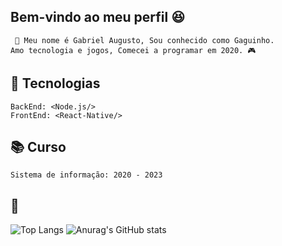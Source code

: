 ## Bem-vindo ao meu perfil 😆 

     📣 Meu nome é Gabriel Augusto, Sou conhecido como Gaguinho.  
    Amo tecnologia e jogos, Comecei a programar em 2020. 🎮 



## 🚀 Tecnologias
    BackEnd: <Node.js/>
    FrontEnd: <React-Native/>
   
## 📚 Curso
    Sistema de informação: 2020 - 2023
    
## 🧐
![Top Langs](https://github-readme-stats.vercel.app/api/top-langs/?username=gabrielapl&layout=compact)
![Anurag's GitHub stats](https://github-readme-stats.vercel.app/api?username=gabrielapl&show_icons=true&theme=radical)

